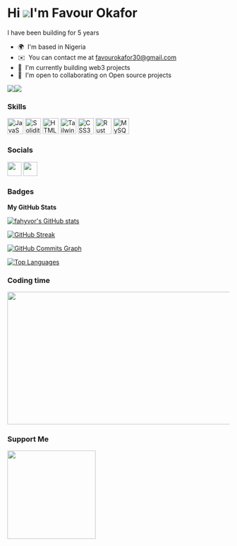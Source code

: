 Hi ![](https://user-images.githubusercontent.com/18350557/176309783-0785949b-9127-417c-8b55-ab5a4333674e.gif)I'm Favour Okafor
========================================================================================================================================

I have been building for 5 years

* 🌍  I'm based in Nigeria
* ✉️  You can contact me at [favourokafor30@gmail.com](mailto:favourokafor30@gmail.com)
* 🧠  I'm currently building web3 projects 
* 🤝  I'm open to collaborating on Open source projects

<a href="https://www.twitter.com/iamfavour3" target="_blank" rel="noreferrer"><img
src="https://img.shields.io/twitter/follow/iamfavour3?logo=twitter&style=for-the-badge&color=0891b2&labelColor=1c1917"
/></a><a href="https://www.github.com/fahyvor" target="_blank" rel="noreferrer"><img
src="https://img.shields.io/github/followers/fahyvor?logo=github&style=for-the-badge&color=0891b2&labelColor=1c1917" /></a>

### Skills


<p align="left">
<a href="https://developer.mozilla.org/en-US/docs/Web/JavaScript" target="_blank" rel="noreferrer"><img src="https://raw.githubusercontent.com/danielcranney/readme-generator/main/public/icons/skills/javascript-colored.svg" width="36" height="36" alt="JavaScript" /></a>
<a href="https://soliditylang.org/" target="_blank" rel="noreferrer"><img src="https://raw.githubusercontent.com/danielcranney/readme-generator/main/public/icons/skills/solidity-colored.svg" width="36" height="36" alt="Solidity" /></a>
<a href="https://developer.mozilla.org/en-US/docs/Glossary/HTML5" target="_blank" rel="noreferrer"><img src="https://raw.githubusercontent.com/danielcranney/readme-generator/main/public/icons/skills/html5-colored.svg" width="36" height="36" alt="HTML5" /></a>
<a href="tailwindcss.com" target="_blank" rel="noreferrer"><img src="https://raw.githubusercontent.com/danielcranney/readme-generator/main/public/icons/skills/tailwindcss-colored.svg" width="36" height="36" alt="TailwindCSS" /></a>
<a href="https://www.w3.org/TR/CSS/#css" target="_blank" rel="noreferrer"><img src="https://raw.githubusercontent.com/danielcranney/readme-generator/main/public/icons/skills/css3-colored.svg" width="36" height="36" alt="CSS3" /></a>
<a href="https://www.rust-lang.org/" target="_blank" rel="noreferrer"><img src="https://raw.githubusercontent.com/danielcranney/readme-generator/main/public/icons/skills/rust-colored.svg" width="36" height="36" alt="Rust" /></a>
<a href="https://www.mysql.com/" target="_blank" rel="noreferrer"><img src="https://raw.githubusercontent.com/danielcranney/readme-generator/main/public/icons/skills/mysql-colored.svg" width="36" height="36" alt="MySQL" /></a>

</p>


### Socials

<p align="left"> <a href="https://www.github.com/fahyvor" target="_blank" rel="noreferrer"><img src="https://raw.githubusercontent.com/danielcranney/readme-generator/main/public/icons/socials/github-dark.svg" width="32" height="32" /></a> <a href="https://www.twitter.com/iamfavour3" target="_blank" rel="noreferrer"><img src="https://raw.githubusercontent.com/danielcranney/readme-generator/main/public/icons/socials/twitter.svg" width="32" height="32" /></a></p>

### Badges

<b>My GitHub Stats</b>

<a href="http://www.github.com/fahyvor"><img src="https://github-readme-stats.vercel.app/api?username=fahyvor&show_icons=true&hide=&count_private=true&title_color=0891b2&text_color=ffffff&icon_color=0891b2&bg_color=1c1917&hide_border=true&show_icons=true" alt="fahyvor's GitHub stats" /></a>




[![GitHub Streak](https://github-readme-streak-stats.herokuapp.com?user=Fahyvor&theme=github-dark&hide_border=true&date_format=j%20M%5B%20Y%5D)](https://git.io/streak-stats)



<a href="http://www.github.com/Fahyvor"><img src="https://activity-graph.herokuapp.com/graph?username=Fahyvor&bg_color=1c1917&color=ffffff&line=0891b2&point=ffffff&area_color=1c1917&area=true&hide_border=true&custom_title=GitHub%20Commits%20Graph" alt="GitHub Commits Graph" /></a>

<a href="https://github.com/Fahyvor" align="left">
<img src="https://github-readme-stats.vercel.app/api/top-langs/?username=Fahyvor&langs_count=10&title_color=0891b2&text_color=ffffff&icon_color=0891b2&bg_color=1c1917&hide_border=true&locale=en&custom_title=Top%20%Languages" alt="Top Languages" />
</a>


### Coding time
<img src="https://wakatime.com/share/@bf20327b-88e9-492b-87c9-b10376edcd5c/4a403ffb-23a1-43d7-8686-a61d9c2b8bcb.svg" height="300" width="700"/>

### Support Me

<a href="https://www.buymeacoffee.com/fahyvor"><img src="https://cdn.buymeacoffee.com/buttons/v2/default-yellow.png" width="200" /></a>
